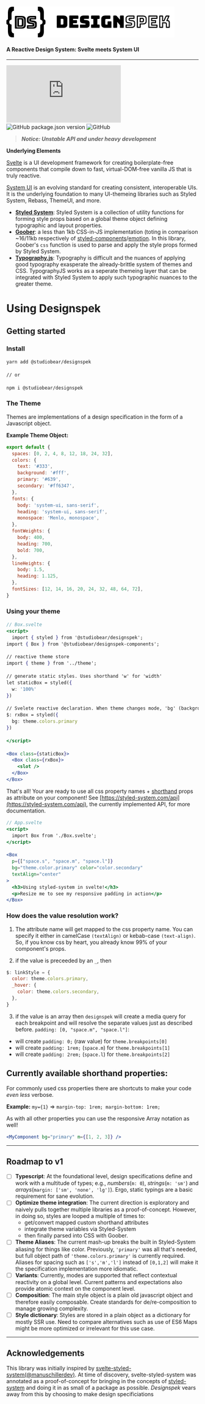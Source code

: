 <p align="left"><img src="https://raw.githubusercontent.com/Studiobear/designspek/master/static/ds-horiz.png" width="440" height="80" /></p>

#### A Reactive Design System: Svelte meets System UI

---

![designspec brotli](https://img.badgesize.io/https://unpkg.com/@studiobear/designspek@0.1.2/dist/index.js?compression=brotli) ![GitHub package.json version](https://img.shields.io/github/package-json/v/Studiobear/designspek) ![GitHub](https://img.shields.io/github/license/Studiobear/designspek?color=blue)

> **_Notice: Unstable API and under heavy development_**

**Underlying Elements**

[Svelte](https://svelte.dev/) is a UI development framework for creating boilerplate-free components that compile down to fast, virtual-DOM-free vanilla JS that is truly reactive.

[System UI](https://system-ui.com/) is an evolving standard for creating consistent, interoperable UIs. It is the underlying foundation to many UI-themeing libraries such as Styled System, Rebass, ThemeUI, and more.

- **[Styled System](https://styled-system.com/)**: Styled System is a collection of utility functions for forming style props based on a global theme object defining typographic and layout properties.
- **[Goober](https://github.com/cristianbote/goober)**: a less than 1kb CSS-in-JS implementation (toting in comparison ~16/11kb respectively of [styled-components](https://github.com/styled-components/styled-components)/[emotion](https://github.com/emotion-js/emotion). In this library, Goober's `css` function is used to parse and apply the style props formed by Styled System.
- **[Typography.js](http://kyleamathews.github.io/typography.js/)**: Typography is difficult and the nuances of applying good typography exasperate the already-brittle system of themes and CSS. TypographyJS works as a seperate themeing layer that can be integrated with Styled System to apply such typographic nuances to the greater theme.

# Using Designspek

## Getting started

### Install

```bash
yarn add @studiobear/designspek

// or

npm i @studiobear/designspek

```

### The Theme

Themes are implementations of a design specification in the form of a Javascript object.

**Example Theme Object:**

```jsx
export default {
  spaces: [0, 2, 4, 8, 12, 18, 24, 32],
  colors: {
    text: '#333',
    background: '#fff',
    primary: '#639',
    secondary: '#ff6347',
  },
  fonts: {
    body: 'system-ui, sans-serif',
    heading: 'system-ui, sans-serif',
    monospace: 'Menlo, monospace',
  },
  fontWeights: {
    body: 400,
    heading: 700,
    bold: 700,
  },
  lineHeights: {
    body: 1.5,
    heading: 1.125,
  },
  fontSizes: [12, 14, 16, 20, 24, 32, 48, 64, 72],
}
```

### Using your theme

```jsx
// Box.svelte
<script>
  import { styled } from '@studiobear/designspek';
import { Box } from '@studiobear/designspek-components';

// reactive theme store
import { theme } from '../theme';

// generate static styles. Uses shorthand 'w' for 'width'
let staticBox = styled({
  w: '100%'
})

// Svelete reactive declaration. When theme changes mode, 'bg' (background) will update accordingly.
$: rxBox = styled({
  bg: theme.colors.primary
})

</script>

<Box class={staticBox}>
  <Box class={rxBox}>
    <slot />
  </Box>
</Box>
```

That's all! Your are ready to use all css property names + [shorthand](#currently-available-shorthand-properties) props as attribute on your component! See [https://styled-system.com/api](https://styled-system.com/api), the currently implemented API, for more documentation.

```jsx
// App.svelte
<script>
  import Box from './Box.svelte';
</script>

<Box
  p={["space.s", "space.m", "space.l"]}
  bg="theme.color.primary" color="color.secondary"
  textAlign="center"
>
  <h3>Using styled-system in svelte!</h3>
  <p>Resize me to see my responsive padding in action</p>
</Box>
```

### How does the value resolution work?

1. The attribute name will get mapped to the css property name. You can specify it either in camelCase `(textAlign)` or kebab-case `(text-align)`.
   So, if you know css by heart, you already know 99% of your component's props.

2. if the value is preceeded by an `_`, then

```jsx
$: linkStyle = {
  color: theme.colors.primary,
  _hover: {
    color: theme.colors.secondary,
  },
}
```

3. if the value is an array then `designspek` will create a media query for each breakpoint and will resolve the separate values just as described before.
   `padding: [0, "space.m", "space.l"]`:

- will create `padding: 0;` (raw value) for `theme.breakpoints[0]`
- will create `padding: 1rem;` (`space.m`) for `theme.breakpoints[1]`
- will create `padding: 2rem;` (`space.l`) for `theme.breakpoints[2]`

## Currently available shorthand properties:

For commonly used css properties there are shortcuts to make your code _even less_ verbose.

**Example:**
`my={1}` => `margin-top: 1rem; margin-bottom: 1rem;`

As with all other properties you can use the responsive Array notation as well!

```jsx
<MyComponent bg="primary" m={[1, 2, 3]} />
```

---

## Roadmap to v1

- [ ] **Typescript**: At the foundational level, design specifications define and work with a multitude of types; e.g., _numbers_(`m: 0`), _strings_(`m: 'sm'`) and _arrays_(`margin: ['sm', 'none', 'lg']`). Ergo, static typings are a basic requirement for sane evolution.
- [ ] **Optimize theme integration**: The current direction is exploratory and naively pulls together multiple libraries as a proof-of-concept. However, in doing so, styles are looped a multiple of times to:
  - get/convert mapped custom shorthand attributes
  - integrate theme variables via Styled-System
  - then finally parsed into CSS with Goober.
- [ ] **Theme Aliases**: The current mash-up breaks the built in Styled-System aliasing for things like color. Previously, `'primary'` was all that's needed, but full object path of `'theme.colors.primary'` is currently required. Aliases for spacing such as `['s','m','l']` instead of `[0,1,2]` will make it the specification implementation more idiomatic.
- [ ] **Variants**: Currently, modes are supported that reflect contextual reactivity on a global level. Current patterns and expectations also provide atomic context on the component level.
- [ ] **Composition**: The main style object is a plain old javascript object and therefore easily composable. Create standards for de/re-composition to manage growing complexity.
- [ ] **Style dictionary**: Styles are stored in a plain object as a dictionary for mostly SSR use. Need to compare alternatives such as use of ES6 Maps might be more optimized or irrelevant for this use case.

---

## Acknowledgements

This library was initially inspired by [svelte-styled-system(@manuschillerdev)](https://github.com/manuschillerdev/svelte-styled-system). At time of discovery, svelte-styled-system was annotated as a proof-of-concept for bringing in the concepts of [styled-system](https://styled-system.com/) and doing it in as small of a package as possible. _Designspek_ vears away from this by choosing to make design specificiations
